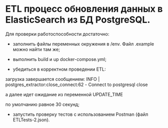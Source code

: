 # ETL процесс обновления данных в ElasticSearch из БД PostgreSQL.

Для проверки работоспособности достаточно:
- заполнить файлы переменных окружения в /env. Файл .example можно найти там же;

- выполнить build и up docker-compose.yml;
- убедиться в корректном проведении ETL:

загрузка завершается сообщением:
INFO | postgres_extractor:close_connect:62 - Сonnect to postgresql close

а далее идет ожидание из переменной UPDATE_TIME
    
по умолчанию равное 30 секунд;
- запустить проверку тестов с использованием Postman
    (файл ETLTests-2.json).
